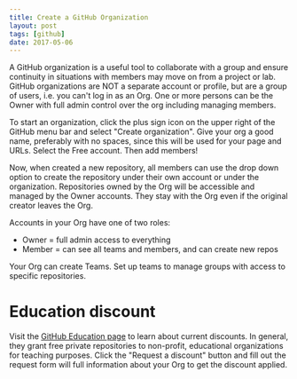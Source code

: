 ```yaml
---
title: Create a GitHub Organization
layout: post
tags: [github]
date: 2017-05-06
---
```


A GitHub organization is a useful tool to collaborate with a group and ensure continuity in situations with members may move on from a project or lab. 
GitHub organizations are NOT a separate account or profile, but are a group of users, i.e. you can't log in as an Org. 
One or more persons can be the Owner with full admin control over the org including managing members.

To start an organization, click the plus sign icon on the upper right of the GitHub menu bar and select "Create organization". 
Give your org a good name, preferably with no spaces, since this will be used for your page and URLs.
Select the Free account.
Then add members!

Now, when created a new repository, all members can use the drop down option to create the repository under their own account or under the organization. 
Repositories owned by the Org will be accessible and managed by the Owner accounts.
They stay with the Org even if the original creator leaves the Org.

Accounts in your Org have one of two roles:
- Owner = full admin access to everything
- Member = can see all teams and members, and can create new repos

Your Org can create Teams.
Set up teams to manage groups with access to specific repositories.

# Education discount

Visit the [GitHub Education page](https://education.github.com/) to learn about current discounts. 
In general, they grant free private repositories to non-profit, educational organizations for teaching purposes. 
Click the "Request a discount" button and fill out the request form will full information about your Org to get the discount applied. 
